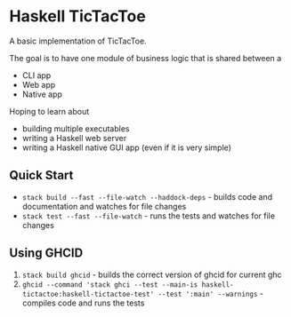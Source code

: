 # Haskell TicTacToe

A basic implementation of TicTacToe.

The goal is to have one module of business logic that is shared between a

- CLI app
- Web app
- Native app

Hoping to learn about

- building multiple executables
- writing a Haskell web server
- writing a Haskell native GUI app (even if it is very simple)

## Quick Start

- `stack build --fast --file-watch --haddock-deps` - builds code and documentation and watches for file changes
- `stack test --fast --file-watch` - runs the tests and watches for file changes

## Using GHCID

1. `stack build ghcid` - builds the correct version of ghcid for current ghc
2. `ghcid --command 'stack ghci --test --main-is haskell-tictactoe:haskell-tictactoe-test' --test ':main' --warnings` - compiles code and runs the tests
